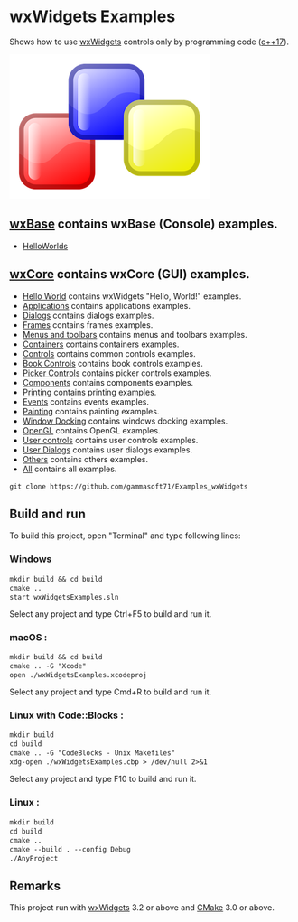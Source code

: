 # wxWidgets Examples

Shows how to use [wxWidgets](https://www.wxwidgets.org) controls only by programming code ([c++17](https://en.cppreference.com/w/)).

[![wxwidgets](docs/Pictures/wxwidgets_header.png)](https://www.wxwidgets.org/)

## [wxBase](wxBase/README.md) contains wxBase (Console) examples.

* [HelloWorlds](HelloWorlds/README.md)

## [wxCore](wxCore/README.md) contains wxCore (GUI) examples.

* [Hello World](wxCore/HelloWorlds/README.md) contains wxWidgets "Hello, World!" examples.
* [Applications](wxCore/Applications/README.md) contains applications examples.
* [Dialogs](wxCore/Dialogs/README.md) contains dialogs examples.
* [Frames](wxCore/Frames/README.md) contains frames examples.
* [Menus and toolbars](wxCore/MenusAndToolbars/README.md) contains menus and toolbars examples.
* [Containers](wxCore/Containers/README.md) contains containers examples.
* [Controls](wxCore/Controls/README.md) contains common controls examples.
* [Book Controls](wxCore/BookControls/README.md) contains book controls examples.
* [Picker Controls](wxCore/PickerControls/README.md) contains picker controls examples.
* [Components](wxCore/Components/README.md) contains components examples.
* [Printing](wxCore/Printing/README.md) contains printing examples.
* [Events](wxCore/Events/README.md) contains events examples.
* [Painting](wxCore/Painting/README.md) contains painting examples.
* [Window Docking](wxCore/WindowDocking/README.md) contains windows docking examples.
* [OpenGL](wxCore/OpenGL/README.md) contains OpenGL examples.
* [User controls](wxCore/UserControls/README.md) contains user controls examples.
* [User Dialogs](wxCore/UserDialogs/README.md) contains user dialogs examples.
* [Others](wxCore/Others/README.md) contains others examples.
* [All](wxCore/README.md) contains all examples.

``` shell
git clone https://github.com/gammasoft71/Examples_wxWidgets
```

## Build and run

To build this project, open "Terminal" and type following lines:

### Windows
``` shell
mkdir build && cd build
cmake ..
start wxWidgetsExamples.sln
```

Select any project and type Ctrl+F5 to build and run it.

### macOS :

``` shell
mkdir build && cd build
cmake .. -G "Xcode"
open ./wxWidgetsExamples.xcodeproj
```

Select any project and type Cmd+R to build and run it.

### Linux with Code::Blocks :

``` shell
mkdir build
cd build
cmake .. -G "CodeBlocks - Unix Makefiles"
xdg-open ./wxWidgetsExamples.cbp > /dev/null 2>&1
```

Select any project and type F10 to build and run it.

### Linux :

``` shell
mkdir build
cd build
cmake ..
cmake --build . --config Debug
./AnyProject
```

## Remarks

This project run with [wxWidgets](https://www.wxwidgets.org) 3.2 or above and [CMake](https://cmake.org) 3.0 or above.
